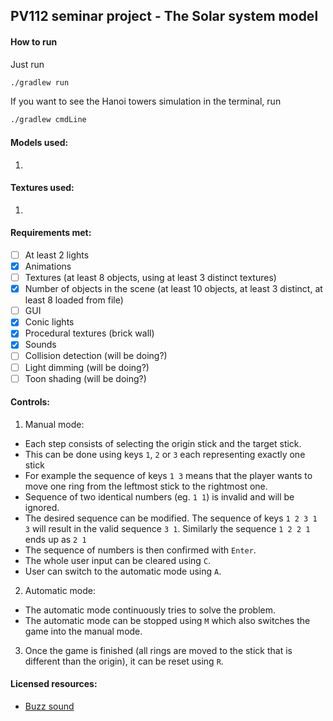 ## PV112 seminar project - The Solar system model


#### How to run

Just run 
```bash
./gradlew run
```

If you want to see the Hanoi towers simulation in the terminal, run
```bash
./gradlew cmdLine
```

#### Models used:

1. 


#### Textures used:

1. 

#### Requirements met:

- [ ] At least 2 lights
- [x] Animations
- [ ] Textures (at least 8 objects, using at least 3 distinct textures)
- [x] Number of objects in the scene (at least 10 objects, at least 3 distinct, at least 8 loaded from file)
- [ ] GUI 
- [x] Conic lights
- [x] Procedural textures (brick wall)
- [x] Sounds
- [ ] Collision detection (will be doing?)
- [ ] Light dimming (will be doing?)
- [ ] Toon shading (will be doing?)

#### Controls:

1. Manual mode:
  - Each step consists of selecting the origin stick and the target stick.
  - This can be done using keys `1`, `2` or `3` each representing exactly one stick
  - For example the sequence of keys `1 3` means that the player wants to move one ring from the leftmost stick to the rightmost one.
  - Sequence of two identical numbers (eg. `1 1`) is invalid and will be ignored.
  - The desired sequence can be modified. The sequence of keys `1 2 3 1 3` will result in the valid sequence `3 1`. Similarly the sequence `1 2 2 1` ends up as `2 1`
  - The sequence of numbers is then confirmed with `Enter`.
  - The whole user input can be cleared using `C`.
  - User can switch to the automatic mode using `A`.

2. Automatic mode:
  - The automatic mode continuously tries to solve the problem.
  - The automatic mode can be stopped using `M` which also switches the game into the manual mode. 
  
3. Once the game is finished (all rings are moved to the stick that is different than the origin), it can be reset using `R`.

#### Licensed resources:

- [Buzz sound](https://freesound.org/people/RICHERlandTV/sounds/216090/)
